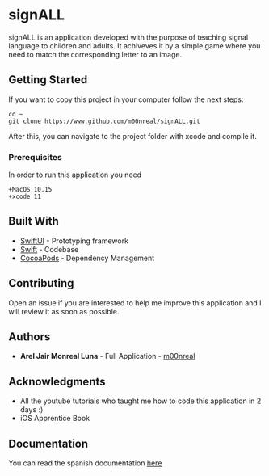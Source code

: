 # signALL

signALL is an application developed with the purpose of teaching signal language to children and adults. It achiveves it by a simple game where you need to match the corresponding letter to an image.

## Getting Started

If you want to copy this project in your computer follow the next steps:
```code
cd ~
git clone https://www.github.com/m00nreal/signALL.git
```
After this, you can navigate to the project folder with xcode and compile it.

### Prerequisites

In order to run this application you need

```
+MacOS 10.15
+xcode 11
```

## Built With

* [SwiftUI](https://developer.apple.com/xcode/swiftui/) - Prototyping framework
* [Swift](https://developer.apple.com/swift/) - Codebase
* [CocoaPods](https://cocoapods.org/) - Dependency Management

## Contributing

Open an issue if you are interested to help me improve this application and I will review it as soon as possible.

## Authors

* **Arel Jair Monreal Luna** - Full Application - [m00nreal](https://github.com/m00nreal)

## Acknowledgments

* All the youtube tutorials who taught me how to code this application in 2 days :)
* iOS Apprentice Book

## Documentation

You can read the spanish documentation [here](/signALL.pdf)